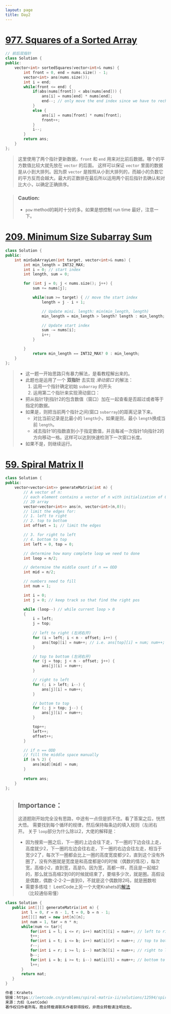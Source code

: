 ```yaml
---
layout: page
title: Day2
---
```


# [977. Squares of a Sorted Array](https://leetcode.com/problems/squares-of-a-sorted-array/)

```C++
// 前后双指针
class Solution {
public:
    vector<int> sortedSquares(vector<int>& nums) {
        int front = 0, end = nums.size() - 1;
        vector<int> ans(nums.size());
        int i = end;
        while(front <= end) {
            if(abs(nums[front]) < abs(nums[end])) {
                ans[i] = nums[end] * nums[end];
                end--; // only move the end index since we have to recheck it after front is updated
            }
            else {
                ans[i] = nums[front] * nums[front];
                front++;
            }
            i--;
        }
        return ans;
    }
};
```
> 这里使用了两个指针更新数据，`front` 和 `end` 用来对比前后数据。哪个的平方数值比较大就先放在 `vector` 的后面。 这样可以保证 `vector` 里面的数据是从小到大排列。因为原 `vector` 是按照从小到大排列的，而越小的负数它的平方反而会越大。最大的正数排在最后所以运用两个前后指针去确认和对比大小，以确定正确排序。

> ### **Caution:** 
> - `pow` method的耗时十分的多。如果是想控制 run time 最好，注意一下。

# [209. Minimum Size Subarray Sum](https://leetcode.com/problems/minimum-size-subarray-sum/)

```C++
class Solution {
public:
    int minSubArrayLen(int target, vector<int>& nums) {
        int min_length = INT32_MAX;
        int i = 0; // start index
        int length, sum = 0;

        for (int j = 0; j < nums.size(); j++) {
            sum += nums[j];

            while(sum >= target) { // move the start index
                length = j - i + 1;

                // Update mini. length: min(min_length, length)
                min_length = min_length > length? length : min_length;

                // Update start index
                sum -= nums[i];
                i++;
            }

        }
            return min_length == INT32_MAX? 0 : min_length; 
    }
};
```
> - 这一题一开始思路只有暴力解法，是看教程解出来的。
> - 此题也是运用了一个 __双指针__ 去实现 *滑动窗口* 的解法：
>   1. 运用一个指针确定初始 `subarray` 的开头
>   2. 运用第二个指针来实现滑动窗口：
> - 把从指针1到指针2的包含数值（窗口）加在一起查看是否超过或者等于指定的数据。 
> - 如果是，则把当前两个指针之间(窗口 `subarray`)的距离记录下来。
>   - 对比当前记录是比最小的 `length`小，如果是则，最小 `length`换成当前 `length`。
>   - 减去指针1的指数直到小于指定数值，并且每减一次指针1向指针2的方向移动一格。这样可以达到快速检测下一次窗口长度。
> - 如果不是，则继续运行。


# [59. Spiral Matrix II](https://leetcode.com/problems/spiral-matrix-ii/)

```C++
class Solution {
public:
    vector<vector<int>> generateMatrix(int n) {
        // A vector of n:
        // each element contains a vector of n with initialization of 0
        // 2D array
        vector<vector<int>> ans(n, vector<int>(n,0));
        // limit the edges for:
        // 1. left to right
        // 2. top to bottom
        int offset = 1; // limit the edges

        // 3. for right to left
        // 4. bottom to top
        int left = 0, top = 0;

        // determine how many complete loop we need to done
        int loop = n/2;

        // determine the middle count if n == ODD
        int mid = n/2;

        // numbers need to fill
        int num = 1; 

        int i = 0;
        int j = 0; // keep track so that find the right pos

        while (loop--) // while current loop > 0
        {
            i = left;
            j = top;
            
            // left to right (左闭右开)
            for (i = left; i < n - offset; i++) {
                ans[top][i] = num++; // i.e. ans[top][i] = num; num++;
            }

            // top to bottom (左闭右开)
            for (j = top; j < n - offset; j++) {
                ans[j][i] = num++;
            }

            // right to left
            for (; i > left; i--) {
                ans[j][i] = num++;
            }

            // bottom to top
            for (; j > top; j--) {
                ans[j][i] = num++;
            }

            top++;
            left++;
            offset++;
        }

        // if n == ODD
        // fill the middle space manually
        if (n % 2) {
            ans[mid][mid] = num;
        }
        
        return ans;
    }
};

```

> ## **Importance：**
> 这道题刚开始完全没有思路，中途有一点但是抓不住。看了答案之后，恍然大悟。
> 需要找到每个循环的规律，然后保持每条边的填入规则（左闭右开。
> 关于 `loop`部分为什么除以2，大佬的解释是：
>   - 因为搜索一圈之后，下一圈的上边会往下走，下一圈的下边会往上走，高度就少2，下一圈的左边会往右走，下一圈的右边会往左走，相当于宽少2了，每次下一圈都会比上一圈的高度宽度都少2，直到这个没有外圈了，没有外圈就是宽度是和高度都是0的时候（偶数的情况），每次宽，高缩小2，直到宽，高是0。因为宽，高都一样，而且是一起缩2的，那么就当高缩2到0的时候就结束了，要缩多少次，就是圈。高假设是偶数，偶数-2-2-2一直到0，不就是这个偶数除2吗，就是圈数啦
> - 需要多练哇！
> LeetCode上另一个大佬Krahets的[解法](https://leetcode.cn/problems/spiral-matrix-ii/solutions/12594/spiral-matrix-ii-mo-ni-fa-she-ding-bian-jie-qing-x/)（比较通俗易懂）


 ```C++
class Solution {
    public int[][] generateMatrix(int n) {
        int l = 0, r = n - 1, t = 0, b = n - 1;
        int[][] mat = new int[n][n];
        int num = 1, tar = n * n;
        while(num <= tar){
            for(int i = l; i <= r; i++) mat[t][i] = num++; // left to right.
            t++;
            for(int i = t; i <= b; i++) mat[i][r] = num++; // top to bottom.
            r--;
            for(int i = r; i >= l; i--) mat[b][i] = num++; // right to left.
            b--;
            for(int i = b; i >= t; i--) mat[i][l] = num++; // bottom to top.
            l++;
        }
        return mat;
    }
}

作者：Krahets
链接：https://leetcode.cn/problems/spiral-matrix-ii/solutions/12594/spiral-matrix-ii-mo-ni-fa-she-ding-bian-jie-qing-x/
来源：力扣（LeetCode）
著作权归作者所有。商业转载请联系作者获得授权，非商业转载请注明出处。
```